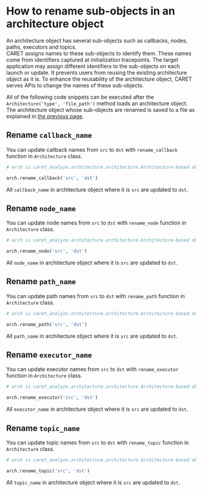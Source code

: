 # How to rename sub-objects in an architecture object

An architecture object has several sub-objects such as callbacks, nodes, paths, executors and topics.  
CARET assigns names to these sub-objects to identify them. These names come from identifiers captured at initialization tracepoints. The target application may assign different identifiers to the sub-objects on each launch or update. It prevents users from reusing the existing architecture object as it is. To enhance the reusability of the architecture object, CARET serves APIs to change the names of these sub-objects.

All of the following code snippets can be executed after the `Architecture('type', 'file_path')` method loads an architecture object.
The architecture object whose sub-objects are renamed is saved to a file as explained in [the previous page](./load_and_save.md#save).

## Rename `callback_name`

You can update callback names from `src` to `dst` with `rename_callback` function in `Architecture` class.

```python
# arch is caret_analyze.architecture.architecture.Architecture-based object

arch.rename_callback('src', 'dst')
```

All `callback_name` in architecture object where it is `src` are updated to `dst`.

## Rename `node_name`

You can update node names from `src` to `dst` with `rename_node` function in `Architecture` class.

```python
# arch is caret_analyze.architecture.architecture.Architecture-based object

arch.rename_node('src', 'dst')
```

All `node_name` in architecture object where it is `src` are updated to `dst`.

## Rename `path_name`

You can update path names from `src` to `dst` with `rename_path` function in `Architecture` class.

```python
# arch is caret_analyze.architecture.architecture.Architecture-based object

arch.rename_path('src', 'dst')
```

All `path_name` in architecture object where it is `src` are updated to `dst`.

## Rename `executor_name`

You can update executor names from `src` to `dst` with `rename_executor` function in `Architecture` class.

```python
# arch is caret_analyze.architecture.architecture.Architecture-based object

arch.rename_executor('src', 'dst')
```

All `executor_name` in architecture object where it is `src` are updated to `dst`.

## Rename `topic_name`

You can update topic names from `src` to `dst` with `rename_topic` function in `Architecture` class.

```python
# arch is caret_analyze.architecture.architecture.Architecture-based object

arch.rename_topic('src', 'dst')
```

All `topic_name` in architecture object where it is `src` are updated to `dst`.
